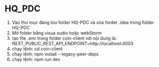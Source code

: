 # HQ_PDC
1. Vào thư mục đang lưu folder HQ-PDC và xóa forder .idea trong folder HQ-PDC
2. Mở folder bằng visua sudio hoặc webStorm
3. tạo file .env trong folder coin-client với nội dung là: NEXT_PUBLIC_REST_API_ENDPOINT=http://localhost:4003
4. chạy lệnh: cd coin-client
5. chạy lệnh: npm install --legacy-peer-deps
6. chạy lệnh: npm run dev

